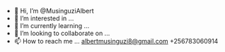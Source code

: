 - 👋 Hi, I’m @MusinguziAlbert
- 👀 I’m interested in ...
- 🌱 I’m currently learning ...
- 💞️ I’m looking to collaborate on ...
- 📫 How to reach me ...
albertmusinguzi8@gmail.com
+256783060914
<!---
MusinguziAlbert/MusinguziAlbert is a ✨ special ✨ repository because its `README.md` (this file) appears on your GitHub profile.
You can click the Preview link to take a look at your changes.
--->
